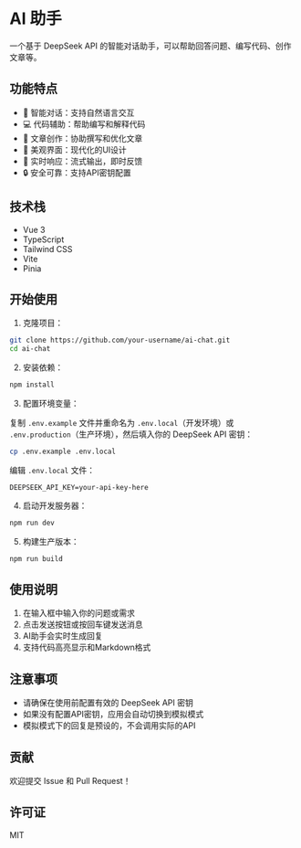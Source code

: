 # AI 助手

一个基于 DeepSeek API 的智能对话助手，可以帮助回答问题、编写代码、创作文章等。

## 功能特点

- 💬 智能对话：支持自然语言交互
- 💻 代码辅助：帮助编写和解释代码
- 📝 文章创作：协助撰写和优化文章
- 🎨 美观界面：现代化的UI设计
- 🔄 实时响应：流式输出，即时反馈
- 🔒 安全可靠：支持API密钥配置

## 技术栈

- Vue 3
- TypeScript
- Tailwind CSS
- Vite
- Pinia

## 开始使用

1. 克隆项目：

```bash
git clone https://github.com/your-username/ai-chat.git
cd ai-chat
```

2. 安装依赖：

```bash
npm install
```

3. 配置环境变量：

复制 `.env.example` 文件并重命名为 `.env.local`（开发环境）或 `.env.production`（生产环境），然后填入你的 DeepSeek API 密钥：

```bash
cp .env.example .env.local
```

编辑 `.env.local` 文件：

```env
DEEPSEEK_API_KEY=your-api-key-here
```

4. 启动开发服务器：

```bash
npm run dev
```

5. 构建生产版本：

```bash
npm run build
```

## 使用说明

1. 在输入框中输入你的问题或需求
2. 点击发送按钮或按回车键发送消息
3. AI助手会实时生成回复
4. 支持代码高亮显示和Markdown格式

## 注意事项

- 请确保在使用前配置有效的 DeepSeek API 密钥
- 如果没有配置API密钥，应用会自动切换到模拟模式
- 模拟模式下的回复是预设的，不会调用实际的API

## 贡献

欢迎提交 Issue 和 Pull Request！

## 许可证

MIT 
